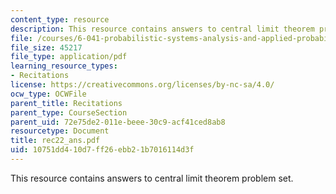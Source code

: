 ```yaml
---
content_type: resource
description: This resource contains answers to central limit theorem problem set.
file: /courses/6-041-probabilistic-systems-analysis-and-applied-probability-spring-2006/10751dd410d7ff26ebb21b7016114d3f_rec22_ans.pdf
file_size: 45217
file_type: application/pdf
learning_resource_types:
- Recitations
license: https://creativecommons.org/licenses/by-nc-sa/4.0/
ocw_type: OCWFile
parent_title: Recitations
parent_type: CourseSection
parent_uid: 72e75de2-011e-beee-30c9-acf41ced8ab8
resourcetype: Document
title: rec22_ans.pdf
uid: 10751dd4-10d7-ff26-ebb2-1b7016114d3f
---
```

This resource contains answers to central limit theorem problem set.